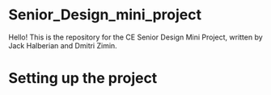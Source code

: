 # Senior_Design_mini_project

Hello! This is the repository for the CE Senior Design Mini Project, written by Jack Halberian and Dmitri Zimin.

# Setting up the project

